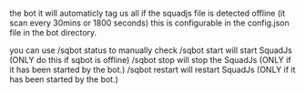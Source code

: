 the bot it will automaticly tag us all if the squadjs file is detected offline (it scan every 30mins or 1800 seconds) this is configurable in the config.json file in the bot directory. 

you can use /sqbot status to manually check 
/sqbot start will start SquadJs (ONLY do this if sqbot is offline)
/sqbot stop will stop the SquadJs (ONLY if it has been started by the bot.)
/sqbot restart will restart SquadJs (ONLY if it has been started by the bot.) 
